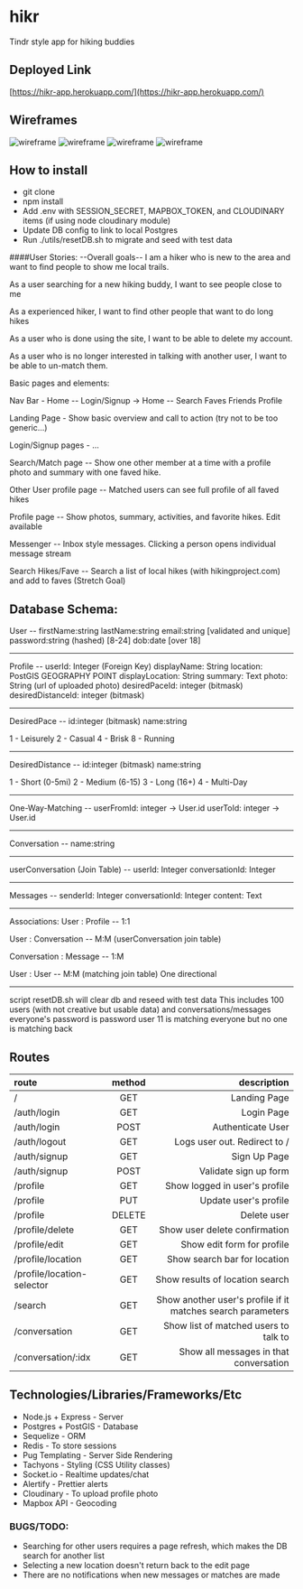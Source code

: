 # hikr
Tindr style app for hiking buddies

## Deployed Link
[https://hikr-app.herokuapp.com/](https://hikr-app.herokuapp.com/)


## Wireframes
![wireframe](https://res.cloudinary.com/deluxington/image/upload/a_270/v1548176905/Hikr/IMG_0698.jpg "Wireframe 1")
![wireframe](https://res.cloudinary.com/deluxington/image/upload/a_270/v1548176905/Hikr/IMG_0697.jpg "Wireframe 2")
![wireframe](https://res.cloudinary.com/deluxington/image/upload/a_0/v1548176905/Hikr/IMG_0699.jpg "Wireframe 3")
![wireframe](https://res.cloudinary.com/deluxington/image/upload/a_270/v1548176905/Hikr/IMG_0696.jpg "Wireframe 4")

## How to install
* git clone
* npm install
* Add .env with SESSION_SECRET, MAPBOX_TOKEN, and CLOUDINARY items (if using node cloudinary module)
* Update DB config to link to local Postgres
* Run ./utils/resetDB.sh to migrate and seed with test data


####User Stories:
--Overall goals--
I am a hiker who is new to the area and want to find people to show me local trails.

As a user searching for a new hiking buddy, I want to see people close to me

As a experienced hiker, I want to find other people that want to do long hikes

As a user who is done using the site, I want to be able to delete my account.

As a user who is no longer interested in talking with another user, I want to be able to
un-match them.


Basic pages and elements:

Nav Bar - Home -- Login/Signup  -> Home --  Search Faves Friends Profile

Landing Page - Show basic overview and call to action (try not to be too generic...)

Login/Signup pages - ...

Search/Match page -- Show one other member at a time with a profile photo and summary with one faved hike.

Other User profile page -- Matched users can see full profile of all faved hikes 

Profile page -- Show photos, summary, activities, and favorite hikes. Edit available

Messenger -- Inbox style messages. Clicking a person opens individual message stream

Search Hikes/Fave -- Search a list of local hikes (with hikingproject.com) and add to faves (Stretch Goal)



## Database Schema:

User --
firstName:string
lastName:string
email:string \[validated and unique\] 
password:string (hashed) \[8-24\]
dob:date \[over 18\]

------------------------------------

Profile --
userId: Integer (Foreign Key)
displayName: String
location: PostGIS GEOGRAPHY POINT
displayLocation: String
summary: Text
photo: String (url of uploaded photo)
desiredPaceId: integer (bitmask)
desiredDistanceId: integer (bitmask)

------------------------------------

DesiredPace --
id:integer (bitmask)
name:string 

1 - Leisurely
2 - Casual
4 - Brisk
8 - Running

------------------------------------

DesiredDistance --
id:integer (bitmask)
name:string 

1 - Short (0-5mi) 
2 - Medium (6-15)
3 - Long (16+)
4 - Multi-Day

------------------------------------

One-Way-Matching --
userFromId: integer -> User.id
userToId: integer -> User.id

------------------------------------

Conversation --
name:string

------------------------------------

userConversation (Join Table) --
userId: Integer
conversationId: Integer

------------------------------------

Messages --
senderId: Integer
conversationId: Integer
content: Text

------------------------------------

Associations:
User : Profile -- 1:1

User : Conversation -- M:M (userConversation join table)

Conversation : Message -- 1:M 

User : User -- M:M (matching join table)
One directional

------------------------------------

script resetDB.sh will clear db and reseed with test data
This includes 100 users (with not creative but usable data)
and conversations/messages
everyone's password is password
user 11 is matching everyone but no one is matching back

## Routes
| route | method | description |
|:------|:------:|------------:|
| / | GET | Landing Page |
| /auth/login | GET | Login Page |
| /auth/login | POST | Authenticate User |
| /auth/logout | GET | Logs user out. Redirect to / |
| /auth/signup | GET | Sign Up Page |
| /auth/signup | POST | Validate sign up form |
| /profile | GET | Show logged in user's profile |
| /profile | PUT | Update user's profile |
| /profile | DELETE | Delete user |
| /profile/delete | GET | Show user delete confirmation |
| /profile/edit | GET | Show edit form for profile |
| /profile/location | GET | Show search bar for location |
| /profile/location-selector | GET | Show results of location search |
| /search | GET | Show another user's profile if it matches search parameters|
| /conversation | GET | Show list of matched users to talk to |
| /conversation/:idx | GET | Show all messages in that conversation |





## Technologies/Libraries/Frameworks/Etc
* Node.js + Express - Server
* Postgres + PostGIS - Database
* Sequelize - ORM
* Redis - To store sessions
* Pug Templating - Server Side Rendering
* Tachyons - Styling (CSS Utility classes)
* Socket.io - Realtime updates/chat
* Alertify - Prettier alerts
* Cloudinary - To upload profile photo
* Mapbox API - Geocoding


### BUGS/TODO:
* Searching for other users requires a page refresh, which makes the DB search for another list
* Selecting a new location doesn't return back to the edit page
* There are no notifications when new messages or matches are made
